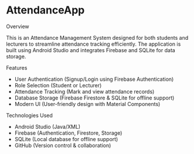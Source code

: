﻿# AttendanceApp
Overview

This is an Attendance Management System designed for both students and lecturers to streamline attendance tracking efficiently. The application is built using Android Studio and integrates Firebase and SQLite for data storage.

Features
- User Authentication (Signup/Login using Firebase Authentication)
- Role Selection (Student or Lecturer)
- Attendance Tracking (Mark and view attendance records)
- Database Storage (Firebase Firestore & SQLite for offline support)
- Modern UI (User-friendly design with Material Components)

Technologies Used
- Android Studio (Java/XML)
- Firebase (Authentication, Firestore, Storage)
- SQLite (Local database for offline support)
- GitHub (Version control & collaboration)
